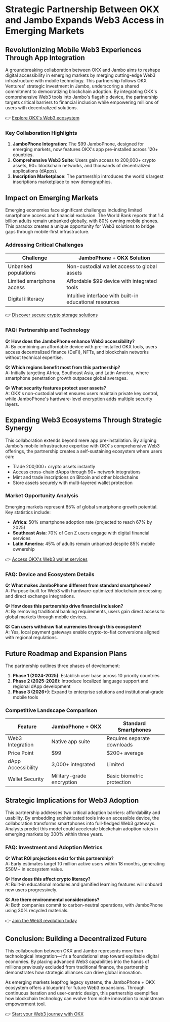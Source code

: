 # Strategic Partnership Between OKX and Jambo Expands Web3 Access in Emerging Markets  

## Revolutionizing Mobile Web3 Experiences Through App Integration  

A groundbreaking collaboration between OKX and Jambo aims to reshape digital accessibility in emerging markets by merging cutting-edge Web3 infrastructure with mobile technology. This partnership follows OKX Ventures' strategic investment in Jambo, underscoring a shared commitment to democratizing blockchain adoption. By integrating OKX's comprehensive Web3 tools into Jambo's flagship device, the partnership targets critical barriers to financial inclusion while empowering millions of users with decentralized solutions.  

👉 [Explore OKX's Web3 ecosystem](https://bit.ly/okx-bonus)  

### Key Collaboration Highlights  

1. **JamboPhone Integration**: The $99 JamboPhone, designed for emerging markets, now features OKX's app pre-installed across 120+ countries.  
2. **Comprehensive Web3 Suite**: Users gain access to 200,000+ crypto assets, 90+ blockchain networks, and thousands of decentralized applications (dApps).  
3. **Inscription Marketplace**: The partnership introduces the world's largest inscriptions marketplace to new demographics.  

## Impact on Emerging Markets  

Emerging economies face significant challenges including limited smartphone access and financial exclusion. The World Bank reports that 1.4 billion adults remain unbanked globally, with 80% owning mobile phones. This paradox creates a unique opportunity for Web3 solutions to bridge gaps through mobile-first infrastructure.  

### Addressing Critical Challenges  

| Challenge                | JamboPhone + OKX Solution                      |  
|--------------------------|-----------------------------------------------|  
| Unbanked populations     | Non-custodial wallet access to global assets  |  
| Limited smartphone access| Affordable $99 device with integrated tools   |  
| Digital illiteracy       | Intuitive interface with built-in educational resources |  

👉 [Discover secure crypto storage solutions](https://bit.ly/okx-bonus)  

### FAQ: Partnership and Technology  

**Q: How does the JamboPhone enhance Web3 accessibility?**  
A: By combining an affordable device with pre-installed OKX tools, users access decentralized finance (DeFi), NFTs, and blockchain networks without technical expertise.  

**Q: Which regions benefit most from this partnership?**  
A: Initially targeting Africa, Southeast Asia, and Latin America, where smartphone penetration growth outpaces global averages.  

**Q: What security features protect user assets?**  
A: OKX's non-custodial wallet ensures users maintain private key control, while JamboPhone's hardware-level encryption adds multiple security layers.  

## Expanding Web3 Ecosystems Through Strategic Synergy  

This collaboration extends beyond mere app pre-installation. By aligning Jambo's mobile infrastructure expertise with OKX's comprehensive Web3 offerings, the partnership creates a self-sustaining ecosystem where users can:  

- Trade 200,000+ crypto assets instantly  
- Access cross-chain dApps through 90+ network integrations  
- Mint and trade inscriptions on Bitcoin and other blockchains  
- Store assets securely with multi-layered wallet protection  

### Market Opportunity Analysis  

Emerging markets represent 85% of global smartphone growth potential. Key statistics include:  
- **Africa**: 50% smartphone adoption rate (projected to reach 67% by 2025)  
- **Southeast Asia**: 70% of Gen Z users engage with digital financial services  
- **Latin America**: 45% of adults remain unbanked despite 85% mobile ownership  

👉 [Access OKX's Web3 wallet services](https://bit.ly/okx-bonus)  

### FAQ: Device and Ecosystem Details  

**Q: What makes JamboPhone different from standard smartphones?**  
A: Purpose-built for Web3 with hardware-optimized blockchain processing and direct exchange integrations.  

**Q: How does this partnership drive financial inclusion?**  
A: By removing traditional banking requirements, users gain direct access to global markets through mobile devices.  

**Q: Can users withdraw fiat currencies through this ecosystem?**  
A: Yes, local payment gateways enable crypto-to-fiat conversions aligned with regional regulations.  

## Future Roadmap and Expansion Plans  

The partnership outlines three phases of development:  
1. **Phase 1 (2024-2025)**: Establish user base across 10 priority countries  
2. **Phase 2 (2025-2026)**: Introduce localized language support and regional dApp development  
3. **Phase 3 (2026+)**: Expand to enterprise solutions and institutional-grade mobile tools  

### Competitive Landscape Comparison  

| Feature                | JamboPhone + OKX | Standard Smartphones |  
|------------------------|------------------|----------------------|  
| Web3 Integration       | Native app suite | Requires separate downloads |  
| Price Point            | $99              | $200+ average        |  
| dApp Accessibility     | 3,000+ integrated| Limited               |  
| Wallet Security        | Military-grade encryption | Basic biometric protection |  

## Strategic Implications for Web3 Adoption  

This partnership addresses two critical adoption barriers: affordability and usability. By embedding sophisticated tools into an accessible device, the collaboration transforms smartphones into full-fledged Web3 gateways. Analysts predict this model could accelerate blockchain adoption rates in emerging markets by 300% within three years.  

### FAQ: Investment and Adoption Metrics  

**Q: What ROI projections exist for this partnership?**  
A: Early estimates target 10 million active users within 18 months, generating $50M+ in ecosystem value.  

**Q: How does this affect crypto literacy?**  
A: Built-in educational modules and gamified learning features will onboard new users progressively.  

**Q: Are there environmental considerations?**  
A: Both companies commit to carbon-neutral operations, with JamboPhone using 30% recycled materials.  

👉 [Join the Web3 revolution today](https://bit.ly/okx-bonus)  

## Conclusion: Building a Decentralized Future  

This collaboration between OKX and Jambo represents more than technological integration—it's a foundational step toward equitable digital economies. By placing advanced Web3 capabilities into the hands of millions previously excluded from traditional finance, the partnership demonstrates how strategic alliances can drive global innovation.  

As emerging markets leapfrog legacy systems, the JamboPhone + OKX ecosystem offers a blueprint for future Web3 expansions. Through continuous iteration and user-centric design, this partnership exemplifies how blockchain technology can evolve from niche innovation to mainstream empowerment tool.  

👉 [Start your Web3 journey with OKX](https://bit.ly/okx-bonus)  
